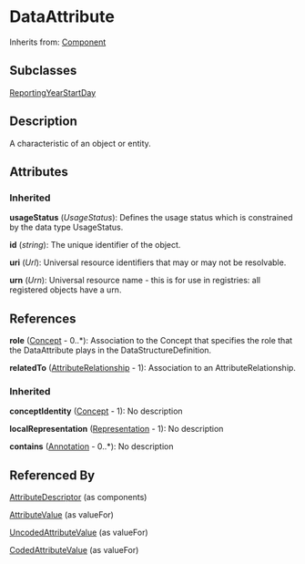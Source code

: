 
# DataAttribute

Inherits from: [Component](../Base/Component.md)

## Subclasses

[ReportingYearStartDay](ReportingYearStartDay.md)



## Description

A characteristic of an object or entity.


## Attributes

### Inherited

**usageStatus** (*UsageStatus*): Defines the usage status which is constrained by the data type UsageStatus.

**id** (*string*): The unique identifier of the object.

**uri** (*Url*): Universal resource identifiers that may or may not be resolvable.

**urn** (*Urn*): Universal resource name - this is for use in registries: all registered objects have a urn.



## References

**role** ([Concept](../ConceptSchemes/Concept.md) - 0..*): Association to the Concept that specifies the role that the DataAttribute plays in the DataStructureDefinition.

**relatedTo** ([AttributeRelationship](AttributeRelationship.md) - 1): Association to an AttributeRelationship.

### Inherited

**conceptIdentity** ([Concept](../ConceptSchemes/Concept.md) - 1): No description

**localRepresentation** ([Representation](../Base/Representation.md) - 1): No description

**contains** ([Annotation](../Base/Annotation.md) - 0..*): No description



## Referenced By

[AttributeDescriptor](AttributeDescriptor.md) (as components)

[AttributeValue](AttributeValue.md) (as valueFor)

[UncodedAttributeValue](UncodedAttributeValue.md) (as valueFor)

[CodedAttributeValue](CodedAttributeValue.md) (as valueFor)


